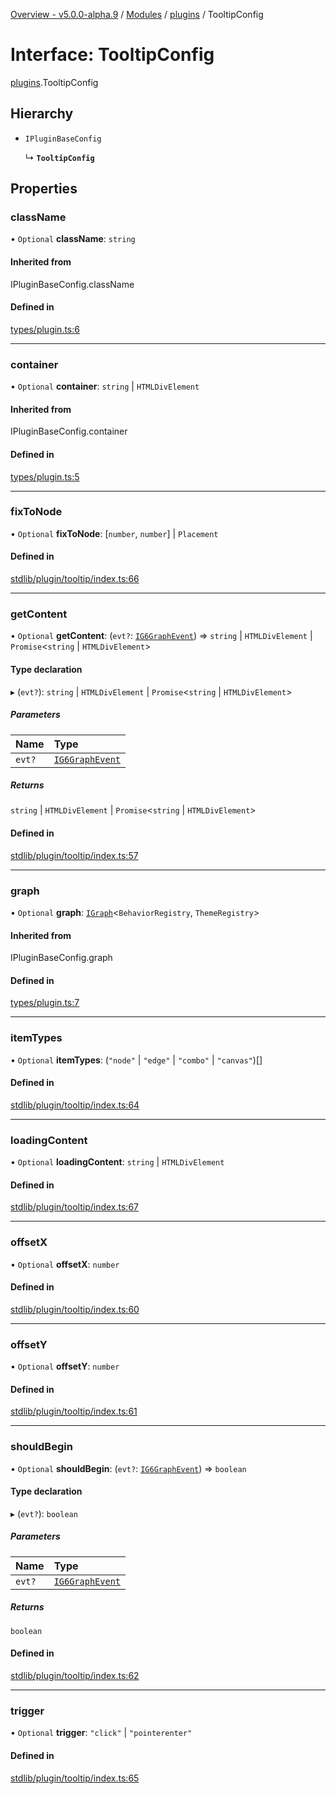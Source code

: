 [Overview - v5.0.0-alpha.9](../README.en.md) / [Modules](../modules.en.md) / [plugins](../modules/plugins.en.md) / TooltipConfig

# Interface: TooltipConfig

[plugins](../modules/plugins.en.md).TooltipConfig

## Hierarchy

- `IPluginBaseConfig`

  ↳ **`TooltipConfig`**

## Properties

### className

• `Optional` **className**: `string`

#### Inherited from

IPluginBaseConfig.className

#### Defined in

[types/plugin.ts:6](https://github.com/antvis/G6/blob/c9548251ff/packages/g6/src/types/plugin.ts#L6)

___

### container

• `Optional` **container**: `string` \| `HTMLDivElement`

#### Inherited from

IPluginBaseConfig.container

#### Defined in

[types/plugin.ts:5](https://github.com/antvis/G6/blob/c9548251ff/packages/g6/src/types/plugin.ts#L5)

___

### fixToNode

• `Optional` **fixToNode**: [`number`, `number`] \| `Placement`

#### Defined in

[stdlib/plugin/tooltip/index.ts:66](https://github.com/antvis/G6/blob/c9548251ff/packages/g6/src/stdlib/plugin/tooltip/index.ts#L66)

___

### getContent

• `Optional` **getContent**: (`evt?`: [`IG6GraphEvent`](types-IG6GraphEvent.en.md)) => `string` \| `HTMLDivElement` \| `Promise`<`string` \| `HTMLDivElement`\>

#### Type declaration

▸ (`evt?`): `string` \| `HTMLDivElement` \| `Promise`<`string` \| `HTMLDivElement`\>

##### Parameters

| Name | Type |
| :------ | :------ |
| `evt?` | [`IG6GraphEvent`](types-IG6GraphEvent.en.md) |

##### Returns

`string` \| `HTMLDivElement` \| `Promise`<`string` \| `HTMLDivElement`\>

#### Defined in

[stdlib/plugin/tooltip/index.ts:57](https://github.com/antvis/G6/blob/c9548251ff/packages/g6/src/stdlib/plugin/tooltip/index.ts#L57)

___

### graph

• `Optional` **graph**: [`IGraph`](types-IGraph.en.md)<`BehaviorRegistry`, `ThemeRegistry`\>

#### Inherited from

IPluginBaseConfig.graph

#### Defined in

[types/plugin.ts:7](https://github.com/antvis/G6/blob/c9548251ff/packages/g6/src/types/plugin.ts#L7)

___

### itemTypes

• `Optional` **itemTypes**: (``"node"`` \| ``"edge"`` \| ``"combo"`` \| ``"canvas"``)[]

#### Defined in

[stdlib/plugin/tooltip/index.ts:64](https://github.com/antvis/G6/blob/c9548251ff/packages/g6/src/stdlib/plugin/tooltip/index.ts#L64)

___

### loadingContent

• `Optional` **loadingContent**: `string` \| `HTMLDivElement`

#### Defined in

[stdlib/plugin/tooltip/index.ts:67](https://github.com/antvis/G6/blob/c9548251ff/packages/g6/src/stdlib/plugin/tooltip/index.ts#L67)

___

### offsetX

• `Optional` **offsetX**: `number`

#### Defined in

[stdlib/plugin/tooltip/index.ts:60](https://github.com/antvis/G6/blob/c9548251ff/packages/g6/src/stdlib/plugin/tooltip/index.ts#L60)

___

### offsetY

• `Optional` **offsetY**: `number`

#### Defined in

[stdlib/plugin/tooltip/index.ts:61](https://github.com/antvis/G6/blob/c9548251ff/packages/g6/src/stdlib/plugin/tooltip/index.ts#L61)

___

### shouldBegin

• `Optional` **shouldBegin**: (`evt?`: [`IG6GraphEvent`](types-IG6GraphEvent.en.md)) => `boolean`

#### Type declaration

▸ (`evt?`): `boolean`

##### Parameters

| Name | Type |
| :------ | :------ |
| `evt?` | [`IG6GraphEvent`](types-IG6GraphEvent.en.md) |

##### Returns

`boolean`

#### Defined in

[stdlib/plugin/tooltip/index.ts:62](https://github.com/antvis/G6/blob/c9548251ff/packages/g6/src/stdlib/plugin/tooltip/index.ts#L62)

___

### trigger

• `Optional` **trigger**: ``"click"`` \| ``"pointerenter"``

#### Defined in

[stdlib/plugin/tooltip/index.ts:65](https://github.com/antvis/G6/blob/c9548251ff/packages/g6/src/stdlib/plugin/tooltip/index.ts#L65)
